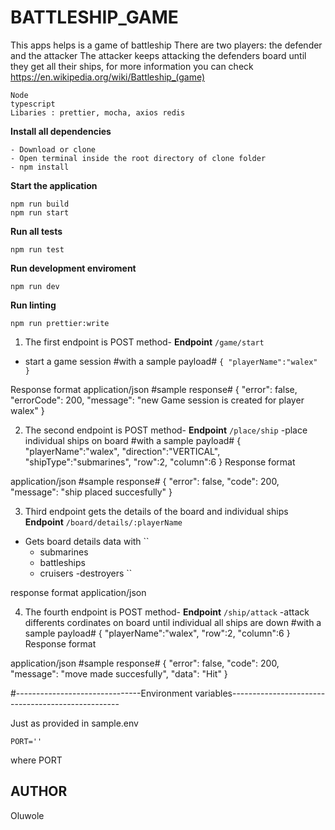 # BATTLESHIP_GAME
This apps helps is a game of battleship
There are two players: the defender and the attacker 
The attacker keeps attacking the defenders board until they get all their ships, for more information you can check  https://en.wikipedia.org/wiki/Battleship_(game)
```
Node
typescript
Libaries : prettier, mocha, axios redis
```
**Install all dependencies**
```
- Download or clone
- Open terminal inside the root directory of clone folder
- npm install
```

**Start the application**
```
npm run build
npm run start
```
**Run all tests**
```
npm run test
```

**Run development enviroment**
```
npm run dev
```
**Run linting**
```
npm run prettier:write
```
1) The first endpoint is POST method-
**Endpoint**
``
/game/start
``
- start a game session
#with a sample payload#
``
{
    "playerName":"walex"
}
``

Response format
application/json
#sample response#
{
    "error": false,
    "errorCode": 200,
    "message": "new Game session is created for player walex"
}

2) The second endpoint is POST method-
**Endpoint**
``
/place/ship
``
-place individual ships on board
#with a sample payload#
{
    "playerName":"walex",
    "direction":"VERTICAL",
    "shipType":"submarines",
    "row":2,
    "column":6
}
Response format
  
application/json
#sample response#
{
    "error": false,
    "code": 200,
    "message": "ship placed succesfully"
}

3) Third  endpoint gets the details of the board and individual ships
**Endpoint**
``
/board/details/:playerName
``
- Gets board details data with
``
     - submarines
     - battleships
     - cruisers
     -destroyers
``

response format
application/json

4) The fourth endpoint is POST method-
**Endpoint**
``
/ship/attack
``
-attack differents cordinates on board until individual all ships  are down
#with a sample payload#
{
    "playerName":"walex",
    "row":2,
    "column":6
}
Response format
  
application/json
#sample response#
{
    "error": false,
    "code": 200,
    "message": "move made succesfully",
    "data": "Hit"
}

#-------------------------------Environment variables--------------------------------------------------

 Just as provided in sample.env

``
PORT=''
``

where PORT
##  AUTHOR
Oluwole
